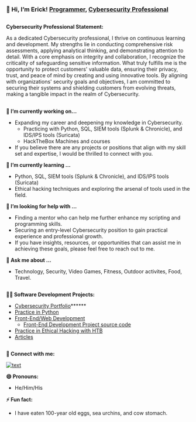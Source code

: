 ### 👋 Hi, I’m Erick! [Programmer](https://github.com/ericktafel1 ), [Cybersecurity Professional](https://www.linkedin.com/in/ericktafel/)
##
**Cybersecurity Professional Statement:**

As a dedicated Cybersecurity professional, I thrive on continuous learning and development. My strengths lie in conducting comprehensive risk assessments, applying analytical thinking, and demonstrating attention to detail. With a core emphasis on integrity and collaboration, I recognize the criticality of safeguarding sensitive information. What truly fulfills me is the opportunity to protect customers' valuable data, ensuring their privacy, trust, and peace of mind by creating and using innovative tools. By aligning with organizations' security goals and objectives, I am committed to securing their systems and shielding customers from evolving threats, making a tangible impact in the realm of Cybersecurity.

##

**🔭 I’m currently working on...**
- Expanding my career and deepening my knowledge in Cybersecurity.
  -  Practicing with Python, SQL, SIEM tools (Splunk & Chronicle), and IDS/IPS tools (Suricata)
  -  HackTheBox Machines and courses
- If you believe there are any projects or positions that align with my skill set and expertise, I would be thrilled to connect with you.

**🌱 I’m currently learning ...**
- Python, SQL, SIEM tools (Splunk & Chronicle), and IDS/IPS tools (Suricata)
- Ethical hacking techniques and exploring the arsenal of tools used in the field.

**🤔 I’m looking for help with ...**
- Finding a mentor who can help me further enhance my scripting and programming skills.
- Securing an entry-level Cybersecurity position to gain practical experience and professional growth.
- If you have insights, resources, or opportunities that can assist me in achieving these goals, please feel free to reach out to me.

**💬 Ask me about ...**
- Technology, Security, Video Games, Fitness, Outdoor activites, Food, Travel.
##
**👨‍💻 Software Development Projects:**
- [Cybersecurity Portfolio]()******
- [Practice in Python](https://github.com/ericktafel1/CS50)
- [Front-End/Web Development](https://codepen.io/ericktafel)
  - [Front-End Development Project source code](https://drive.google.com/drive/folders/1eS2Xps1hHEULvdk9231R3MgTo2J6RhO5?usp=sharing)
- [Practice in Ethical Hacking with HTB](https://github.com/ericktafel1/oscp-study-notes/tree/main/hackthebox-htb)
- [Articles](https://www.linkedin.com/in/ericktafel/recent-activity/articles/)
##

**🤳 Connect with me:**


[![text](https://img.shields.io/badge/LinkedIn-0077B5?style=for-the-badge&logo=linkedin&logoColor=white)](https://www.linkedin.com/in/ericktafel)


**😄 Pronouns:**


- He/Him/His


**⚡ Fun fact:**


- I have eaten 100-year old eggs, sea urchins, and cow stomach.


<!--
**ericktafel1/ericktafel1** is a ✨ _special_ ✨ repository because its `README.md` (this file) appears on your GitHub profile.

Here are some ideas to get you started:

- 📺 Popular YouTube Videos (COMING SOON!)

- 🔭 I’m currently working on ...
- 🌱 I’m currently learning ...
- 👯 I’m looking to collaborate on ...
- 🤔 I’m looking for help with ...
- 💬 Ask me about ...
- 📫 How to reach me: ...
- 😄 Pronouns: ...
- ⚡ Fun fact: ...
-->
